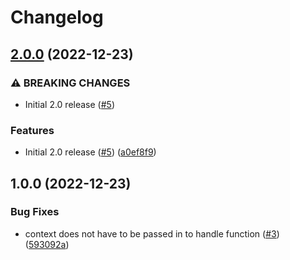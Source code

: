 # Changelog

## [2.0.0](https://github.com/jsonxr/ws-routable/compare/v1.0.0...v2.0.0) (2022-12-23)


### ⚠ BREAKING CHANGES

* Initial 2.0 release ([#5](https://github.com/jsonxr/ws-routable/issues/5))

### Features

* Initial 2.0 release ([#5](https://github.com/jsonxr/ws-routable/issues/5)) ([a0ef8f9](https://github.com/jsonxr/ws-routable/commit/a0ef8f991d30294771469be9c65bd16a19e5248c))

## 1.0.0 (2022-12-23)


### Bug Fixes

* context does not have to be passed in to handle function ([#3](https://github.com/jsonxr/ws-routable/issues/3)) ([593092a](https://github.com/jsonxr/ws-routable/commit/593092a9291505afa902ba77945a8fa166835fd7))
